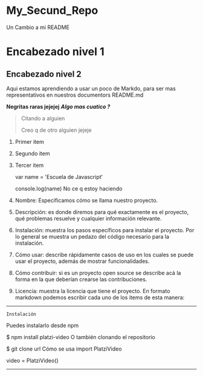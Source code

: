 # My_Secund_Repo
Un Cambio a mi README
# Encabezado nivel 1
## Encabezado nivel 2

Aqui estamos aprendiendo a usar un poco de Markdo, para ser mas representativos en nuestros documentors README.md

**Negritas raras jejejej**
**_Algo mas cuatico ?_**

>Citando a alguien
>
>Creo q de otro alguien jejeje

1. Primer item
2. Segundo item
3. Tercer item


    var name = 'Escuela de Javascript'

    console.log(name)
No ce q estoy haciendo



1. Nombre: Especificamos cómo se llama nuestro proyecto.

2. Descripción: es donde diremos para qué exactamente es el proyecto, qué problemas resuelve y cualquier información relevante.

3. Instalación: muestra los pasos específicos para instalar el proyecto. Por lo general se muestra un pedazo del código necesario para la instalación.

4. Cómo usar: describe rápidamente casos de uso en los cuales se puede usar el proyecto, además de mostrar funcionalidades.

5. Cómo contribuir: si es un proyecto open source se describe acá la forma en la que deberían crearse las contribuciones.

6. Licencia: muestra la licencia que tiene el proyecto.
En formato markdown podemos escribir cada uno de los items de esta manera:


***************************************
    Instalación
Puedes instalarlo desde npm

$ npm install platzi-video
O también clonando el repositorio

$ git clone url
Cómo se usa
import PlatziVideo

video = PlatziVideo()
*****************************************




